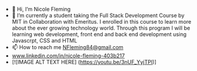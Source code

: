 - 👋 Hi, I’m Nicole Fleming
- 🌱 I’m currently a student taking the Full Stack Development Course by MIT in Collaboration with Emeritus. I enrolled in this course to learn more about the ever growing technology world. Through this program I will be learning web development, front end and back end development using Javascrpt, CSS and HTML 
- 📫 How to reach me NFleming84@gmail.com
-  www.linkedin.com/in/nicole-fleming-403b217
-  [![IMAGE ALT TEXT HERE] (https://youtu.be/3nUF_YyjTPI)]


<!---
NicoleFleming4/NicoleFleming4 is a ✨ special ✨ repository because its `README.md` (this file) appears on your GitHub profile.
You can click the Preview link to take a look at your changes.
--->
